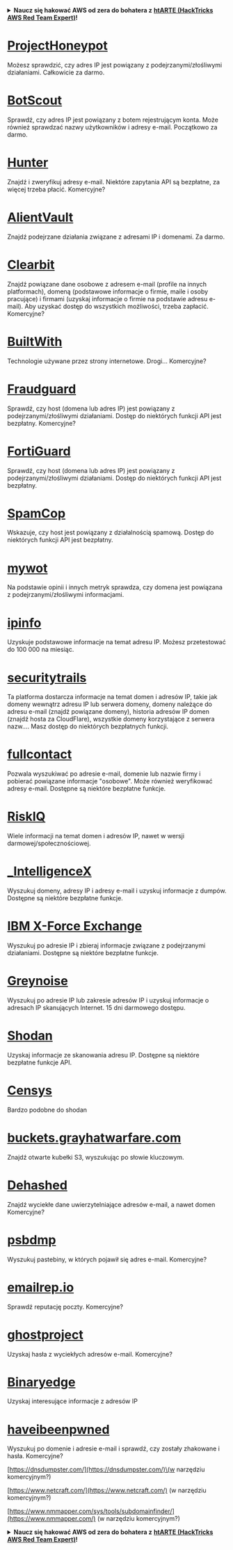<details>

<summary><strong>Naucz się hakować AWS od zera do bohatera z</strong> <a href="https://training.hacktricks.xyz/courses/arte"><strong>htARTE (HackTricks AWS Red Team Expert)</strong></a><strong>!</strong></summary>

Inne sposoby wsparcia HackTricks:

* Jeśli chcesz zobaczyć swoją **firmę reklamowaną w HackTricks** lub **pobrać HackTricks w formacie PDF**, sprawdź [**SUBSCRIPTION PLANS**](https://github.com/sponsors/carlospolop)!
* Zdobądź [**oficjalne gadżety PEASS & HackTricks**](https://peass.creator-spring.com)
* Odkryj [**Rodzinę PEASS**](https://opensea.io/collection/the-peass-family), naszą kolekcję ekskluzywnych [**NFT**](https://opensea.io/collection/the-peass-family)
* **Dołącz do** 💬 [**grupy Discord**](https://discord.gg/hRep4RUj7f) lub [**grupy telegramowej**](https://t.me/peass) lub **śledź** nas na **Twitterze** 🐦 [**@hacktricks_live**](https://twitter.com/hacktricks_live)**.**
* **Podziel się swoimi sztuczkami hakerskimi, przesyłając PR-y do** [**HackTricks**](https://github.com/carlospolop/hacktricks) i [**HackTricks Cloud**](https://github.com/carlospolop/hacktricks-cloud) repozytoriów GitHub.

</details>


# [ProjectHoneypot](https://www.projecthoneypot.org/)

Możesz sprawdzić, czy adres IP jest powiązany z podejrzanymi/złośliwymi działaniami. Całkowicie za darmo.

# [**BotScout**](http://botscout.com/api.htm)

Sprawdź, czy adres IP jest powiązany z botem rejestrującym konta. Może również sprawdzać nazwy użytkowników i adresy e-mail. Początkowo za darmo.

# [Hunter](https://hunter.io/)

Znajdź i zweryfikuj adresy e-mail.
Niektóre zapytania API są bezpłatne, za więcej trzeba płacić.
Komercyjne?

# [AlientVault](https://otx.alienvault.com/api)

Znajdź podejrzane działania związane z adresami IP i domenami. Za darmo.

# [Clearbit](https://dashboard.clearbit.com/)

Znajdź powiązane dane osobowe z adresem e-mail \(profile na innych platformach\), domeną \(podstawowe informacje o firmie, maile i osoby pracujące\) i firmami \(uzyskaj informacje o firmie na podstawie adresu e-mail\).
Aby uzyskać dostęp do wszystkich możliwości, trzeba zapłacić.
Komercyjne?

# [BuiltWith](https://builtwith.com/)

Technologie używane przez strony internetowe. Drogi...
Komercyjne?

# [Fraudguard](https://fraudguard.io/)

Sprawdź, czy host \(domena lub adres IP\) jest powiązany z podejrzanymi/złośliwymi działaniami. Dostęp do niektórych funkcji API jest bezpłatny.
Komercyjne?

# [FortiGuard](https://fortiguard.com/)

Sprawdź, czy host \(domena lub adres IP\) jest powiązany z podejrzanymi/złośliwymi działaniami. Dostęp do niektórych funkcji API jest bezpłatny.

# [SpamCop](https://www.spamcop.net/)

Wskazuje, czy host jest powiązany z działalnością spamową. Dostęp do niektórych funkcji API jest bezpłatny.

# [mywot](https://www.mywot.com/)

Na podstawie opinii i innych metryk sprawdza, czy domena jest powiązana z podejrzanymi/złośliwymi informacjami.

# [ipinfo](https://ipinfo.io/)

Uzyskuje podstawowe informacje na temat adresu IP. Możesz przetestować do 100 000 na miesiąc.

# [securitytrails](https://securitytrails.com/app/account)

Ta platforma dostarcza informacje na temat domen i adresów IP, takie jak domeny wewnątrz adresu IP lub serwera domeny, domeny należące do adresu e-mail \(znajdź powiązane domeny\), historia adresów IP domen \(znajdź hosta za CloudFlare\), wszystkie domeny korzystające z serwera nazw....
Masz dostęp do niektórych bezpłatnych funkcji.

# [fullcontact](https://www.fullcontact.com/)

Pozwala wyszukiwać po adresie e-mail, domenie lub nazwie firmy i pobierać powiązane informacje "osobowe". Może również weryfikować adresy e-mail. Dostępne są niektóre bezpłatne funkcje.

# [RiskIQ](https://www.spiderfoot.net/documentation/)

Wiele informacji na temat domen i adresów IP, nawet w wersji darmowej/społecznościowej.

# [\_IntelligenceX](https://intelx.io/)

Wyszukuj domeny, adresy IP i adresy e-mail i uzyskuj informacje z dumpów. Dostępne są niektóre bezpłatne funkcje.

# [IBM X-Force Exchange](https://exchange.xforce.ibmcloud.com/)

Wyszukuj po adresie IP i zbieraj informacje związane z podejrzanymi działaniami. Dostępne są niektóre bezpłatne funkcje.

# [Greynoise](https://viz.greynoise.io/)

Wyszukuj po adresie IP lub zakresie adresów IP i uzyskuj informacje o adresach IP skanujących Internet. 15 dni darmowego dostępu.

# [Shodan](https://www.shodan.io/)

Uzyskaj informacje ze skanowania adresu IP. Dostępne są niektóre bezpłatne funkcje API.

# [Censys](https://censys.io/)

Bardzo podobne do shodan

# [buckets.grayhatwarfare.com](https://buckets.grayhatwarfare.com/)

Znajdź otwarte kubełki S3, wyszukując po słowie kluczowym.

# [Dehashed](https://www.dehashed.com/data)

Znajdź wyciekłe dane uwierzytelniające adresów e-mail, a nawet domen
Komercyjne?

# [psbdmp](https://psbdmp.ws/)

Wyszukuj pastebiny, w których pojawił się adres e-mail.
Komercyjne?

# [emailrep.io](https://emailrep.io/key)

Sprawdź reputację poczty.
Komercyjne?

# [ghostproject](https://ghostproject.fr/)

Uzyskaj hasła z wyciekłych adresów e-mail.
Komercyjne?

# [Binaryedge](https://www.binaryedge.io/)

Uzyskaj interesujące informacje z adresów IP

# [haveibeenpwned](https://haveibeenpwned.com/)

Wyszukuj po domenie i adresie e-mail i sprawdź, czy zostały zhakowane i hasła.
Komercyjne?

[https://dnsdumpster.com/](https://dnsdumpster.com/)\(w narzędziu komercyjnym?\)

[https://www.netcraft.com/](https://www.netcraft.com/) \(w narzędziu komercyjnym?\)

[https://www.nmmapper.com/sys/tools/subdomainfinder/](https://www.nmmapper.com/) \(w narzędziu komercyjnym?\)



<details>

<summary><strong>Naucz się hakować AWS od zera do bohatera z</strong> <a href="https://training.hacktricks.xyz/courses/arte"><strong>htARTE (HackTricks AWS Red Team Expert)</strong></a><strong>!</strong></summary>

Inne sposoby wsparcia HackTricks:

* Jeśli chcesz zobaczyć swoją **firmę reklamowaną w HackTricks** lub **pobrać HackTricks w formacie PDF**, sprawdź [**SUBSCRIPTION PLANS**](https://github.com/sponsors/carlospolop)!
* Zdobądź [**oficjalne gadżety PEASS & HackTricks**](https://peass.creator-spring.com)
* Odkryj [**Rodzinę PEASS**](https://opensea.io/collection/the-peass-family), naszą kolekcję ekskluzywnych [**NFT**](https://opensea.io/collection/the-peass-family)
* **Dołącz do** 💬 [**grupy Discord**](https://discord.gg/hRep4RUj7f) lub [**grupy telegramowej**](https://t.me/peass) lub **śledź** nas na **Twitterze** 🐦 [**@hacktricks_live**](https://twitter.com/hacktricks_live)**.**
* **Podziel się swoimi sztuczkami hakerskimi, przesyłając PR-y do** [**HackTricks**](https://github.com/carlospolop/hacktricks) i [**HackTricks Cloud**](https://github.com/carlospolop/hacktricks-cloud) repozytoriów GitHub.

</details>
